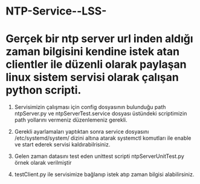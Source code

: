 # NTP-Service--LSS-
# Gerçek bir ntp server url inden aldığı zaman bilgisini kendine istek atan clientler ile düzenli olarak paylaşan linux sistem servisi olarak çalışan python scripti.

1. Servisimizin çalışması için config dosyasının bulunduğu path ntpServer.py ve ntpServerTest.service dosyası üstündeki scriptimizin path yollarını vermeniz   düzenlemeniz gerekli.

2. Gerekli ayarlamaları yaptıktan sonra service dosyasını /etc/systemd/system/ dizini altına atarak systemctl komutları ile enable ve start ederek servisi     kaldırabilrisiniz.

3. Gelen zaman datasını test eden unittest scripti ntpServerUnitTest.py örnek olarak verilmiştir

4. testClient.py ile servisimize bağlanıp istek atıp zaman bilgisi alabilirsiniz.
